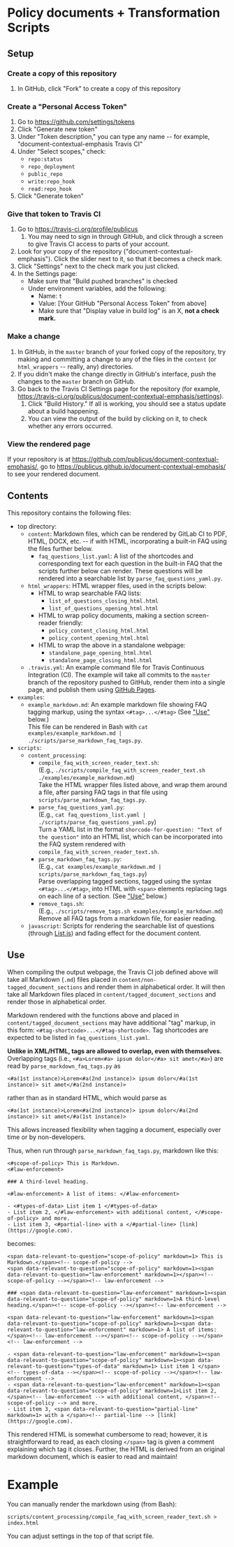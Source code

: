# Policy documents + Transformation Scripts

## Setup

### Create a copy of this repository

1. In GitHub, click "Fork" to create a copy of this repository

### Create a "Personal Access Token"

1. Go to https://github.com/settings/tokens
1. Click "Generate new token"
1. Under "Token description," you can type any name -- for example, "document-contextual-emphasis Travis CI"
1. Under "Select scopes," check:
	-  `repo:status`
	-  `repo_deployment`
	-  `public_repo`
	-  `write:repo_hook`
	-  `read:repo_hook`
1. Click "Generate token"

### Give that token to Travis CI

1. Go to https://travis-ci.org/profile/publicus
	1. You may need to sign in through GitHub, and click through a screen to give Travis CI access to parts of your account.
1. Look for your copy of the repository ("document-contextual-emphasis"). Click the slider next to it, so that it becomes a check mark.
1. Click "Settings" next to the check mark you just clicked.
1. In the Settings page:
	- Make sure that "Build pushed branches" is checked
	- Under environment variables, add the following:
		- Name: `t`
		- Value: [Your GitHub "Personal Access Token" from above]
		- Make sure that "Display value in build log" is an X, **not a check mark.**

### Make a change

1. In GitHub, in the `master` branch of your forked copy of the repository, try making and committing a change to any of the files in the `content` (or `html_wrappers` -- really, any) directories.
1. If you didn't make the change directly in GitHub's interface, push the changes to the `master` branch on GitHub.
1. Go back to the Travis CI Settings page for the repository (for example, https://travis-ci.org/publicus/document-contextual-emphasis/settings).
	1. Click "Build History." If all is working, you should see a status update about a build happening.
	1. You can view the output of the build by clicking on it, to check whether any errors occurred.

### View the rendered page

If your repository is at https://github.com/publicus/document-contextual-emphasis/, go to https://publicus.github.io/document-contextual-emphasis/ to see your rendered document.

## Contents

This repository contains the following files:

- top directory:
	- `content`: Markdown files, which can be rendered by GitLab CI to PDF, HTML, DOCX, etc. -- if with HTML, incorporating a built-in FAQ using the files further below.
		- `faq_questions_list.yaml`: A list of the shortcodes and corresponding text for each question in the built-in FAQ that the scripts further below can render. These questions will be rendered into a searchable list by `parse_faq_questions_yaml.py`.
	- `html_wrappers`: HTML wrapper files, used in the scripts below:
		- HTML to wrap searchable FAQ lists:
			- `list_of_questions_closing_html.html`
			- `list_of_questions_opening_html.html`
		- HTML to wrap policy documents, making a section screen-reader friendly:
			- `policy_content_closing_html.html`
			- `policy_content_opening_html.html`
		- HTML to wrap the above in a standalone webpage:
			- `standalone_page_opening_html.html`
			- `standalone_page_closing_html.html`
	- `.travis.yml`: An example command file for Travis Continuous Integration (CI). The example will take all commits to the `master` branch of the repository pushed to GitHub, render them into a single page, and publish them using [GitHub Pages](https://pages.github.com/).
- `examples`:
	- `example_markdown.md`: An example markdown file showing FAQ tagging markup, using the syntax `<#tag>...</#tag>` (See ["Use"](#use) below.)  
	This file can be rendered in Bash with `cat examples/example_markdown.md | ./scripts/parse_markdown_faq_tags.py`.
- `scripts`:
	- `content_processing`:
		- `compile_faq_with_screen_reader_text.sh`:  
			(E.g., `./scripts/compile_faq_with_screen_reader_text.sh ./examples/example_markdown.md`)  
			Take the HTML wrapper files listed above, and wrap them around a file, after parsing FAQ tags in that file using `scripts/parse_markdown_faq_tags.py`.
		- `parse_faq_questions_yaml.py`:  
			(E.g., `cat faq_questions_list.yaml | ./scripts/parse_faq_questions_yaml.py`)  
			Turn a YAML list in the format `shorcode-for-question: "Text of the question"` into an HTML list, which can be incorporated into the FAQ system rendered with `compile_faq_with_screen_reader_text.sh`.
		- `parse_markdown_faq_tags.py`:  
			(E.g., `cat examples/example_markdown.md | scripts/parse_markdown_faq_tags.py`)  
			Parse overlapping tagged sections, tagged using the syntax `<#tag>...</#tag>`, into HTML with `<span>` elements replacing tags on each line of a section. (See ["Use"](#use) below.)
		- `remove_tags.sh`:  
	  	  (E.g., `./scripts/remove_tags.sh examples/example_markdown.md`)  
	      Remove all FAQ tags from a markdown file, for easier reading.
	- `javascript`: Scripts for rendering the searchable list of questions (through [List.js](http://listjs.com/)) and fading effect for the document content.

## Use

When compiling the output webpage, the Travis CI job defined above will take all Markdown (`.md`) files placed in `content/non-tagged_document_sections` and render them in alphabetical order. It will then take all Markdown files placed in `content/tagged_document_sections` and render those in alphabetical order.

Markdown rendered with the functions above and placed in `content/tagged_document_sections` may have additional "tag" markup, in this form: `<#tag-shortcode>...</#tag-shortcode>`. Tag shortcodes are expected to be listed in `faq_questions_list.yaml`.

**Unlike in XML/HTML, tags are allowed to overlap, even with themselves.** Overlapping tags (i.e., `<#a>Lorem<#a> ipsum dolor</#a> sit amet</#a>`) are read by `parse_markdown_faq_tags.py` as

```<#a(1st instance)>Lorem<#a(2nd instance)> ipsum dolor</#a(1st instance)> sit amet</#a(2nd instance)>```

rather than as in standard HTML, which would parse as

`<#a(1st instance)>Lorem<#a(2nd instance)> ipsum dolor</#a(2nd instance)> sit amet</#a(1st instance)>`

This allows increased flexibility when tagging a document, especially over time or by non-developers.

Thus, when run through `parse_markdown_faq_tags.py`, markdown like this:

```
<#scope-of-policy> This is Markdown.
<#law-enforcement>

### A third-level heading.

<#law-enforcement> A list of items: </#law-enforcement>

- <#types-of-data> List item 1 </#types-of-data>
- List item 2, </#law-enforcement> with additional content, </#scope-of-policy> and more.
- List item 3, <#partial-line> with a </#partial-line> [link](https://google.com).
```

becomes:

```
<span data-relevant-to-question="scope-of-policy" markdown=1> This is Markdown.</span><!-- scope-of-policy -->
<span data-relevant-to-question="scope-of-policy" markdown=1><span data-relevant-to-question="law-enforcement" markdown=1></span><!-- scope-of-policy --></span><!-- law-enforcement -->

### <span data-relevant-to-question="law-enforcement" markdown=1><span data-relevant-to-question="scope-of-policy" markdown=1>A third-level heading.</span><!-- scope-of-policy --></span><!-- law-enforcement -->

<span data-relevant-to-question="law-enforcement" markdown=1><span data-relevant-to-question="scope-of-policy" markdown=1><span data-relevant-to-question="law-enforcement" markdown=1> A list of items: </span><!-- law-enforcement --></span><!-- scope-of-policy --></span><!-- law-enforcement -->

- <span data-relevant-to-question="law-enforcement" markdown=1><span data-relevant-to-question="scope-of-policy" markdown=1><span data-relevant-to-question="types-of-data" markdown=1> List item 1 </span><!-- types-of-data --></span><!-- scope-of-policy --></span><!-- law-enforcement -->
- <span data-relevant-to-question="law-enforcement" markdown=1><span data-relevant-to-question="scope-of-policy" markdown=1>List item 2, </span><!-- law-enforcement --> with additional content, </span><!-- scope-of-policy --> and more.
- List item 3, <span data-relevant-to-question="partial-line" markdown=1> with a </span><!-- partial-line --> [link](https://google.com).
```

This rendered HTML is somewhat cumbersome to read; however, it is straightforward to read, as each closing `</span>` tag is given a comment explaining which tag it closes. Further, the HTML is derived from an original markdown document, which is easier to read and maintain!

# Example

You can manually render the markdown using (from Bash):

```
scripts/content_processing/compile_faq_with_screen_reader_text.sh > index.html
```

You can adjust settings in the top of that script file.
